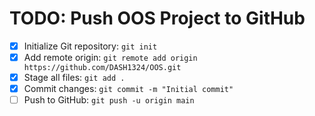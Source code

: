 # TODO: Push OOS Project to GitHub

- [x] Initialize Git repository: `git init`
- [x] Add remote origin: `git remote add origin https://github.com/DASH1324/OOS.git`
- [x] Stage all files: `git add .`
- [x] Commit changes: `git commit -m "Initial commit"`
- [ ] Push to GitHub: `git push -u origin main`
